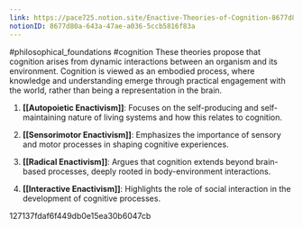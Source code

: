 ```yaml
---
link: https://pace725.notion.site/Enactive-Theories-of-Cognition-8677d80a643a47aea0365ccb5816f83a
notionID: 8677d80a-643a-47ae-a036-5ccb5816f83a
---
```

#philosophical_foundations #cognition
These theories propose that cognition arises from dynamic interactions between an organism and its environment. Cognition is viewed as an embodied process, where knowledge and understanding emerge through practical engagement with the world, rather than being a representation in the brain.


1. **[[Autopoietic Enactivism]]**: Focuses on the self-producing and self-maintaining nature of living systems and how this relates to cognition.

2. **[[Sensorimotor Enactivism]]**: Emphasizes the importance of sensory and motor processes in shaping cognitive experiences.

3. **[[Radical Enactivism]]**: Argues that cognition extends beyond brain-based processes, deeply rooted in body-environment interactions.

4. **[[Interactive Enactivism]]**: Highlights the role of social interaction in the development of cognitive processes.

127137fdaf6f449db0e15ea30b6047cb